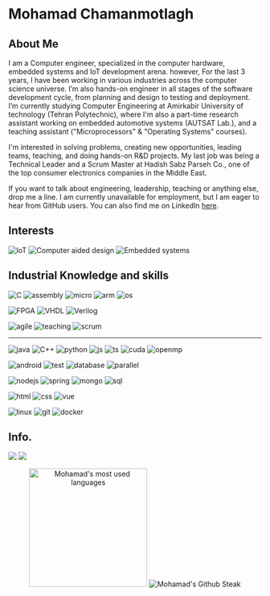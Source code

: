 # Mohamad Chamanmotlagh

## About Me

I am a Computer engineer, specialized in the computer hardware, embedded systems and IoT development arena. however, For the last 3 years, I have been working in various industries across the computer science universe. I’m also hands-on engineer in all stages of the software development cycle, from planning and design to testing and deployment.
I’m currently studying Computer Engineering at Amirkabir University of technology (Tehran Polytechnic), where I'm also a part-time research assistant working on embedded automotive systems (AUTSAT Lab.), and a teaching assistant ("Microprocessors" & "Operating Systems" courses).

I'm interested in solving problems, creating new opportunities, leading teams, teaching, and doing hands-on R&D projects. 
My last job was being a Technical Leader and a Scrum Master at Hadish Sabz Parseh Co., one of the top consumer electronics companies in the Middle East.

If you want to talk about engineering, leadership, teaching or anything else, drop me a line. I am currently unavailable for employment, but I am eager to hear from GitHub users. You can also find me on LinkedIn [here](https://www.linkedin.com/in/MohamadCM/ "Mohamad ChamanMotlagh at Linkedin").

## Interests

![IoT](https://img.shields.io/badge/-Embedded_systems-lightgreen?logoColor=black&style=for-the-badge&logo=Material-Design-Icons)
![Computer aided design](https://img.shields.io/badge/-Computer_Aided_Design-orange?logoColor=black&style=for-the-badge&logo=automattic)
![Embedded systems](https://img.shields.io/badge/-IoT-blue?logoColor=black&style=for-the-badge&logo=react-router)


## Industrial Knowledge and skills

![C](https://img.shields.io/badge/c-A8B9CC?logo=c&style=for-the-badge&logoColor=blue)
![assembly](https://img.shields.io/badge/assembly-white?logo=Progress&style=for-the-badge&logoColor=black)
![micro](https://img.shields.io/badge/microcontrollers-D9232E?logo=MicroStrategy&style=for-the-badge&logoColor=white)
![arm](https://img.shields.io/badge/ARM_architecture-00979D?logo=arduino&style=for-the-badge&logoColor=white)
![os](https://img.shields.io/badge/operating_systems-7764FA?logo=osano&style=for-the-badge&logoColor=white)

![FPGA](https://img.shields.io/badge/FPGA-orange?logo=Xilinx&style=for-the-badge)
![VHDL](https://img.shields.io/badge/VHDL-brown?logo=Vite&style=for-the-badge&logoColor=white)
![Verilog](https://img.shields.io/badge/verilog-lightyellow?logo=V&style=for-the-badge&logoColor=black)

![agile](https://img.shields.io/badge/AGILE_PROJECT_MANAGMENT-5468FF?logo=algolia&style=for-the-badge&logoColor=white)
![teaching](https://img.shields.io/badge/teaching-666666?logo=internet-archive&style=for-the-badge&logoColor=white)
![scrum](https://img.shields.io/badge/scrum-009FDA?logo=scrum-alliance&style=for-the-badge&logoColor=white)

<hr/>

![java](https://img.shields.io/badge/java-red?logo=java&style=for-the-badge)
![C++](https://img.shields.io/badge/c++-00599C?logo=c%2B%2B&style=for-the-badge)
![python](https://img.shields.io/badge/python-3776AB?logo=python&style=for-the-badge&logoColor=white)
![js](https://img.shields.io/badge/javascript-F7DF1E?logo=javascript&style=for-the-badge&logoColor=black)
![ts](https://img.shields.io/badge/typescript-3178C6?logo=typescript&style=for-the-badge&logoColor=white)
![cuda](https://img.shields.io/badge/cuda-76B900?logo=nvidia&style=for-the-badge&logoColor=white)
![openmp](https://img.shields.io/badge/openmp-CC3333?logo=Khronos-Group&style=for-the-badge&logoColor=white)

![android](https://img.shields.io/badge/android_development-3DDC84?logo=android&style=for-the-badge&logoColor=white)
![test](https://img.shields.io/badge/automated_testing-CD040B?logo=verizon&style=for-the-badge&logoColor=white)
![database](https://img.shields.io/badge/database_design-FF3621?logo=Databricks&style=for-the-badge&logoColor=white)
![parallel](https://img.shields.io/badge/parallel_programming-188FFF?logo=Apache-Pulsar&style=for-the-badge&logoColor=white)

![nodejs](https://img.shields.io/badge/nodejs-339933?logo=node.js&style=for-the-badge&logoColor=white)
![spring](https://img.shields.io/badge/spring-6DB33F?logo=spring&style=for-the-badge&logoColor=white)
![mongo](https://img.shields.io/badge/Mongo_DB-47A248?logo=mongodb&style=for-the-badge&logoColor=white)
![sql](https://img.shields.io/badge/SQL-4479A1?logo=mysql&style=for-the-badge&logoColor=white)

![html](https://img.shields.io/badge/html-E34F26?logo=html5&style=for-the-badge&logoColor=white)
![css](https://img.shields.io/badge/css-1572B6?logo=css3&style=for-the-badge)
![vue](https://img.shields.io/badge/VUE-4FC08D?logo=vue.js&style=for-the-badge&logoColor=white)

![linux](https://img.shields.io/badge/linux-FCC624?logo=linux&style=for-the-badge&logoColor=black)
![git](https://img.shields.io/badge/git-F05032?logo=git&style=for-the-badge&logoColor=white)
![docker](https://img.shields.io/badge/docker-2496ED?logo=docker&style=for-the-badge&logoColor=white)


## Info.

[![](https://img.shields.io/badge/-MohamadCM-white?style=for-the-badge&logo=telegram)](https://t.me/MohamadCM)
[![](https://img.shields.io/badge/-MohamadCM-black?style=for-the-badge&logo=linkedin)](https://www.linkedin.com/in/mohamadcm/)


<p align="center">
  <img style="margin-bottom: 10px; height: 235px" src="https://github-readme-stats.vercel.app/api/top-langs/?username=MohamadCM&layout=compact&theme=blueberry" alt="Mohamad's most used languages" />
  <img src="https://github-readme-streak-stats.herokuapp.com/?user=MohamadCM&theme=blueberry" alt="Mohamad's Github Steak" />
</p>

<!---
MohamadCM/MohamadCM is a ✨ special ✨ repository because its `README.md` (this file) appears on your GitHub profile.
You can click the Preview link to take a look at your changes.
--->
